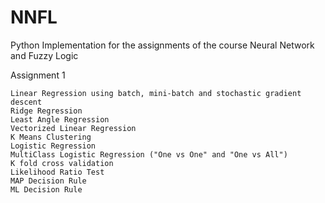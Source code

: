 # NNFL
Python Implementation for the assignments of the course Neural Network and Fuzzy Logic

Assignment 1
    
    Linear Regression using batch, mini-batch and stochastic gradient descent
    Ridge Regression
    Least Angle Regression
    Vectorized Linear Regression
    K Means Clustering
    Logistic Regression
    MultiClass Logistic Regression ("One vs One" and "One vs All")
    K fold cross validation
    Likelihood Ratio Test
    MAP Decision Rule
    ML Decision Rule

